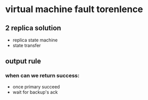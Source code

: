 # virtual machine fault torenlence

## 2 replica solution

* replica state machine
* state transfer

## output rule

### when can we return success:

* once primary succeed
* wait for backup's ack